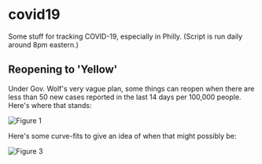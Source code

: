 # covid19
Some stuff for tracking COVID-19, especially in Philly.  (Script is run daily around 8pm eastern.)

## Reopening to 'Yellow'
Under Gov. Wolf's very vague plan, some things can reopen when there are less than 50 new cases reported in the last 14 days per 100,000 people.  Here's where that stands: 

![Figure 1](https://raw.githubusercontent.com/wiki/jkrrv/covid19/14day.png "Figure 1")


Here's some curve-fits to give an idea of when that might possibly be: 

![Figure 3](https://raw.githubusercontent.com/wiki/jkrrv/covid19/projections.png "Figure 3")